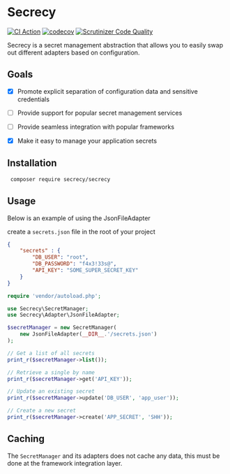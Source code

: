 Secrecy
================================
[![CI Action](https://github.com/webtoolsnz/secrecy/workflows/continuous-integration/badge.svg)](https://github.com/webtoolsnz/secrecy/workflows/continuous-integration)
[![codecov](https://codecov.io/gh/webtoolsnz/secrecy/branch/master/graph/badge.svg)](https://codecov.io/gh/webtoolsnz/secrecy)
[![Scrutinizer Code Quality](https://scrutinizer-ci.com/g/webtoolsnz/secrecy/badges/quality-score.png?b=master)](https://scrutinizer-ci.com/g/webtoolsnz/secrecy/?branch=master)


Secrecy is a secret management abstraction that allows you to easily swap out different adapters based on configuration. 

 Goals
 ------
 - [x] Promote explicit separation of configuration data and sensitive credentials
 - [ ] Provide support for popular secret management services
 - [ ] Provide seamless integration with popular frameworks
 - [x] Make it easy to manage your application secrets

 
Installation
--------------

```bash
 composer require secrecy/secrecy
```

Usage
------
Below is an example of using the JsonFileAdapter

create a `secrets.json` file in the root of your project
```json
{
    "secrets" : {
        "DB_USER": "root",
        "DB_PASSWORD": "f4x3!33s@",
        "API_KEY": "SOME_SUPER_SECRET_KEY"
    }
}
```

```php
require 'vendor/autoload.php';

use Secrecy\SecretManager;
use Secrecy\Adapter\JsonFileAdapter;

$secretManager = new SecretManager(
    new JsonFileAdapter(__DIR__.'/secrets.json')
);

// Get a list of all secrets
print_r($secretManager->list());

// Retrieve a single by name
print_r($secretManager->get('API_KEY'));

// Update an existing secret
print_r($secretManager->update('DB_USER', 'app_user'));

// Create a new secret
print_r($secretManager->create('APP_SECRET', 'SHH'));
```

Caching
-------
The `SecretManager` and its adapters does not cache any data, this must be done at the framework integration layer.
